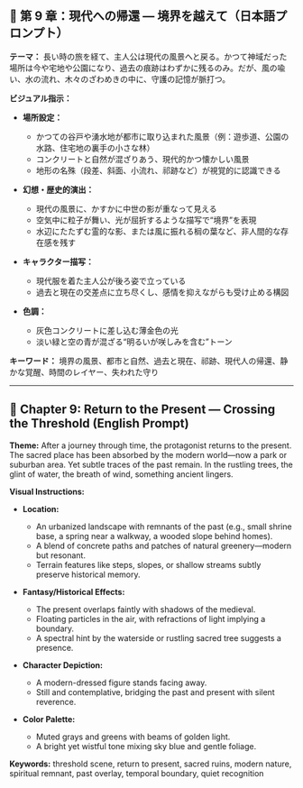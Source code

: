 ## 🎨 第 9 章：現代への帰還 — 境界を越えて（日本語プロンプト）

**テーマ：**
長い時の旅を経て、主人公は現代の風景へと戻る。かつて神域だった場所は今や宅地や公園になり、過去の痕跡はわずかに残るのみ。だが、風の喩い、水の流れ、木々のざわめきの中に、守護の記憶が脈打つ。

**ビジュアル指示：**

- **場所設定：**

  - かつての谷戸や湧水地が都市に取り込まれた風景（例：遊歩道、公園の水路、住宅地の裏手の小さな林）
  - コンクリートと自然が混ざりあう、現代的かつ懐かしい風景
  - 地形の名殊（段差、斜面、小流れ、祁跡など）が視覚的に認識できる

- **幻想・歴史的演出：**

  - 現代の風景に、かすかに中世の影が重なって見える
  - 空気中に粒子が舞い、光が屈折するような描写で“境界”を表現
  - 水辺にたたずむ霊的な影、または風に振れる榈の葉など、非人間的な存在感を残す

- **キャラクター描写：**

  - 現代服を着た主人公が後ろ姿で立っている
  - 過去と現在の交差点に立ち尽くし、感情を抑えながらも受け止める構図

- **色調：**

  - 灰色コンクリートに差し込む薄金色の光
  - 淡い緑と空の青が混ざる“明るいが咲しみを含む”トーン

**キーワード：**
境界の風景、都市と自然、過去と現在、祁跡、現代人の帰還、静かな覚醒、時間のレイヤー、失われた守り

---

## 🎨 Chapter 9: Return to the Present — Crossing the Threshold (English Prompt)

**Theme:**
After a journey through time, the protagonist returns to the present. The sacred place has been absorbed by the modern world—now a park or suburban area. Yet subtle traces of the past remain. In the rustling trees, the glint of water, the breath of wind, something ancient lingers.

**Visual Instructions:**

- **Location:**

  - An urbanized landscape with remnants of the past (e.g., small shrine base, a spring near a walkway, a wooded slope behind homes).
  - A blend of concrete paths and patches of natural greenery—modern but resonant.
  - Terrain features like steps, slopes, or shallow streams subtly preserve historical memory.

- **Fantasy/Historical Effects:**

  - The present overlaps faintly with shadows of the medieval.
  - Floating particles in the air, with refractions of light implying a boundary.
  - A spectral hint by the waterside or rustling sacred tree suggests a presence.

- **Character Depiction:**

  - A modern-dressed figure stands facing away.
  - Still and contemplative, bridging the past and present with silent reverence.

- **Color Palette:**

  - Muted grays and greens with beams of golden light.
  - A bright yet wistful tone mixing sky blue and gentle foliage.

**Keywords:**
threshold scene, return to present, sacred ruins, modern nature, spiritual remnant, past overlay, temporal boundary, quiet recognition
